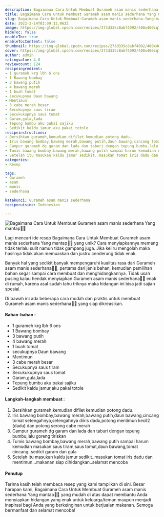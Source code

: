 ```yaml
---
description: Bagaimana Cara Untuk Membuat Gurameh asam manis sederhana Yang mantap"
title: Bagaimana Cara Untuk Membuat Gurameh asam manis sederhana Yang mantap
slug: Bagaimana-Cara-Untuk-Membuat-Gurameh-asam-manis-sederhana-Yang-mantap
date: 2022-2-14T03:09:12.063Z
image: https://img-global.cpcdn.com/recipes/273d335c8abf4092/400x400cq70/photo.jpg
hideToc: false
enableToc: true
enableTocContent: false
thumbnail: https://img-global.cpcdn.com/recipes/273d335c8abf4092/400x400cq70/photo.jpg
cover: https://img-global.cpcdn.com/recipes/273d335c8abf4092/400x400cq70/photo.jpg
author: admin
ratingvalue: 4.8
reviewcount: 124
recipeingredient:
- 1 gurameh krg lbh 6 ons
- 1 Bawang bombay
- 3 bawang putih
- 4 bawang merah
- 1 buah tomat
- secukupnya Daun bawang
- Mentimun
- 3 cabe merah besar
- Secukupnya saus tiram
- Secukukupnya saus tomat
- Garam,gula,lada
- Tepung bumbu aku pakai sajiku
- Sedikit kaldu jamur,aku pakai totole
recipeinstructions:
- Bersihkan gurameh,kemudian difilet kemudian potong dadu.
- Iris bawang bombay,bawang merah,bawang putih,daun bawang,cincang tomat setengahnya,setengahnya diiris dadu,potong mentimun kecil2 (dadu) dan potong serong cabe merah
- Campur gurameh dg garam dan lada dan taburi dengan tepung bumbu,lalu goreng tiriskan
- Tumis bawang bombay,bawang merah,bawang putih sampai harum kemudian masukan saus tiram,saus tomat,daun bawang,tomat cincang..sedikit garam dan gula
- Setelah itu masukan kaldu jamur sedikit..masukan tomat iris dadu dan mentimun...makanan siap dihidangkan..selamat mencoba
categories:
- Resep

tags:
- Gurameh
- asam
- manis
- sederhana

katakunci: Gurameh asam manis sederhana
recipecuisine: Indonesian

---
```


![Bagaimana Cara Untuk Membuat Gurameh asam manis sederhana Yang mantap👩‍🍳](https://img-global.cpcdn.com/recipes/273d335c8abf4092/400x400cq70/photo.jpg)

Lagi mencari ide resep Bagaimana Cara Untuk Membuat Gurameh asam manis sederhana Yang mantap👩‍🍳 yang unik? Cara menyiapkannya memang tidak terlalu sulit namun tidak gampang juga. Jika keliru mengolah maka hasilnya tidak akan memuaskan dan justru cenderung tidak enak.

Banyak hal yang sedikit banyak mempengaruhi kualitas rasa dari Gurameh asam manis sederhana👩‍🍳, pertama dari jenis bahan, kemudian pemilihan bahan segar sampai cara membuat dan menghidangkannya. Tidak usah pusing kalau hendak menyiapkan Gurameh asam manis sederhana👩‍🍳 enak di rumah, karena asal sudah tahu triknya maka hidangan ini bisa jadi sajian spesial.

Di bawah ini ada beberapa cara mudah dan praktis untuk membuat Gurameh asam manis sederhana👩‍🍳 yang siap dikreasikan.

<!--inarticleads1-->

#### Bahan-bahan :

- 1 gurameh krg lbh 6 ons
- 1 Bawang bombay
- 3 bawang putih
- 4 bawang merah
- 1 buah tomat
- secukupnya Daun bawang
- Mentimun
- 3 cabe merah besar
- Secukupnya saus tiram
- Secukukupnya saus tomat
- Garam,gula,lada
- Tepung bumbu aku pakai sajiku
- Sedikit kaldu jamur,aku pakai totole

<!--inarticleads2-->

#### Langkah-langkah membuat :

1. Bersihkan gurameh,kemudian difilet kemudian potong dadu.
1. Iris bawang bombay,bawang merah,bawang putih,daun bawang,cincang tomat setengahnya,setengahnya diiris dadu,potong mentimun kecil2 (dadu) dan potong serong cabe merah
1. Campur gurameh dg garam dan lada dan taburi dengan tepung bumbu,lalu goreng tiriskan
1. Tumis bawang bombay,bawang merah,bawang putih sampai harum kemudian masukan saus tiram,saus tomat,daun bawang,tomat cincang..sedikit garam dan gula
1. Setelah itu masukan kaldu jamur sedikit..masukan tomat iris dadu dan mentimun...makanan siap dihidangkan..selamat mencoba

#### Penutup

Terima kasih telah membaca resep yang kami tampilkan di sini. Besar harapan kami, Bagaimana Cara Untuk Membuat Gurameh asam manis sederhana Yang mantap👩‍🍳 yang mudah di atas dapat membantu Anda menyiapkan hidangan yang enak untuk keluarga/teman maupun menjadi inspirasi bagi Anda yang berkeinginan untuk berjualan makanan. Semoga bermanfaat dan selamat mencoba!
